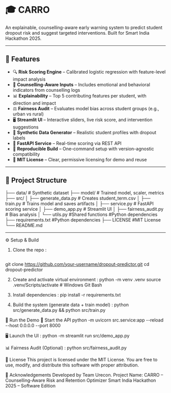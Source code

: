 # 🎓 CARRO 

An explainable, counselling-aware early warning system to predict student dropout risk and suggest targeted interventions. Built for Smart India Hackathon 2025.

---

## 🚀 Features

- 🔍 **Risk Scoring Engine** – Calibrated logistic regression with feature-level impact analysis
- 🧠 **Counselling-Aware Inputs** – Includes emotional and behavioral indicators from counselling logs
- 📊 **Explainability** – Top 5 contributing features per student, with direction and impact
- ⚖️ **Fairness Audit** – Evaluates model bias across student groups (e.g., urban vs rural)
- 🖥️ **Streamlit UI** – Interactive sliders, live risk score, and intervention suggestions
- 🧪 **Synthetic Data Generator** – Realistic student profiles with dropout labels
- 🔌 **FastAPI Service** – Real-time scoring via REST API
- 🧰 **Reproducible Build** – One-command setup with version-agnostic compatibility
- 📜 **MIT License** – Clear, permissive licensing for demo and reuse

---

## 📂 Project Structure
├── data/ # Synthetic dataset 
├── model/ # Trained model, scaler, metrics 
├── src/ 
│ ├── generate_data.py # Creates student_term.csv 
│ ├── train.py # Trains model and saves artifacts 
│ ├── service.py # FastAPI scoring service 
│ ├── demo_app.py # Streamlit UI 
│ ├── fairness_audit.py # Bias analysis
│ └── utils.py  #Shared functions #Python dependencies
├── requirements.txt  #Python dependencies
├── LICENSE  #MIT License
└── README.md 


---
 ⚙️ Setup & Build
 1. Clone the repo :
    ```bash
git clone https://github.com/your-username/dropout-predictor.git
cd dropout-predictor
   
 2. Create and activate virtual environment :
    python -m venv .venv
    source .venv/Scripts/activate  # Windows Git Bash

 3. Install dependencies :
    pip install -r requirements.txt

 4. Build the system (generate data + train model) :
    python src/generate_data.py && python src/train.py


🧪 Run the Demo
🔌 Start the API
 python -m uvicorn src.service:app --reload --host 0.0.0.0 --port 8000


 🖥️ Launch the UI : 
 python -m streamlit run src/demo_app.py


 📊 Fairness Audit (Optional) :
 python src/fairness_audit.py


📜 License
 This project is licensed under the MIT License. You are free to use, modify, and distribute this software with proper attribution.



🙌 Acknowledgements
Developed by Team Urecon.
Project Name: CARRO – Counselling-Aware Risk and Retention Optimizer
Smart India Hackathon 2025 – Software Edition
